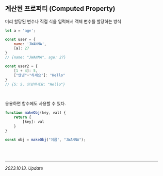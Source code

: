 ## 계산된 프로퍼티 (Computed Property)

미리 할당된 변수나 직접 식을 입력해서 객체 변수를 할당하는 방식

```js
let a = 'age';

const user = {
    name: 'JWANNA',
    [a]: 27
}
// {name: "JWANNA", age: 27}

const user2 = {
    [1 + 4]: 5,
    ["안녕"+"하세요"]: "Hello"
}
// {5: 5, 안녕하세요: "Hello"}
```

<br>

응용하면 함수에도 사용할 수 있다.

```js
function makeObj(key, val) {
    return {
        [key]: val
    }
}

const obj = makeObj("이름", "JWANNA");
```

<br><br>

---

_2023.10.13. Update_